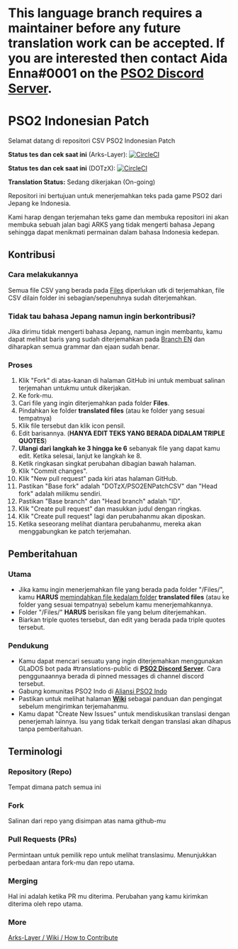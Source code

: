 # This language branch requires a maintainer before any future translation work can be accepted. If you are interested then contact Aida Enna#0001 on the **[PSO2 Discord Server]**.


# PSO2 Indonesian Patch
Selamat datang di repositori CSV PSO2 Indonesian Patch

**Status tes dan cek saat ini** (Arks-Layer): [![CircleCI](https://circleci.com/gh/Arks-Layer/PSO2ENPatchCSV/tree/ID.svg?style=svg)](https://circleci.com/gh/Arks-Layer/PSO2ENPatchCSV/tree/ID)

**Status tes dan cek saat ini** (DOTzX): [![CircleCI](https://circleci.com/gh/DOTzX/PSO2ENPatchCSV/tree/ID.svg?style=svg)](https://circleci.com/gh/DOTzX/PSO2ENPatchCSV/tree/ID)

**Translation Status:** Sedang dikerjakan (On-going)

Repositori ini bertujuan untuk menerjemahkan teks pada game PSO2 dari Jepang ke Indonesia.

Kami harap dengan terjemahan teks game dan membuka repositori ini akan membuka sebuah jalan bagi ARKS yang tidak mengerti bahasa Jepang sehingga dapat menikmati permainan dalam bahasa Indonesia kedepan.

## Kontribusi
### Cara melakukannya
Semua file CSV yang berada pada [Files] diperlukan utk di terjemahkan, file CSV dilain folder ini sebagian/sepenuhnya sudah diterjemahkan.

### Tidak tau bahasa Jepang namun ingin berkontribusi?
Jika dirimu tidak mengerti bahasa Jepang, namun ingin membantu, kamu dapat melihat baris yang sudah diterjemahkan pada [Branch EN] dan diharapkan semua grammar dan ejaan sudah benar.

### Proses
 1. Klik "Fork" di atas-kanan di halaman GitHub ini untuk membuat salinan terjemahan untukmu untuk dikerjakan.
 2. Ke fork-mu.
 3. Cari file yang ingin diterjemahkan pada folder **Files**.
 4. Pindahkan ke folder **translated files** (atau ke folder yang sesuai tempatnya)
 5. Klik file tersebut dan klik icon pensil.
 6. Edit barisannya. (**HANYA EDIT TEKS YANG BERADA DIDALAM TRIPLE QUOTES**)
 7. **Ulangi dari langkah ke 3 hingga ke 6** sebanyak file yang dapat kamu edit. Ketika selesai, lanjut ke langkah ke 8.
 8. Ketik ringkasan singkat perubahan dibagian bawah halaman.
 9. Klik "Commit changes".
 10. Klik "New pull request" pada kiri atas halaman GitHub.
 11. Pastikan "Base fork" adalah "DOTzX/PSO2ENPatchCSV" dan "Head fork" adalah milikmu sendiri.
 12. Pastikan "Base branch" dan "Head branch" adalah "ID".
 13. Klik "Create pull request" dan masukkan judul dengan ringkas.
 14. Klik "Create pull request" lagi dan perubahanmu akan diposkan.
 15. Ketika seseorang melihat diantara perubahanmu, mereka akan menggabungkan ke patch terjemahan.

## Pemberitahuan
### Utama
* Jika kamu ingin menerjemahkan file yang berada pada folder "/Files/", kamu **HARUS** [memindahkan file kedalam folder](https://github.com/blog/1436-moving-and-renaming-files-on-github) **translated files** (atau ke folder yang sesuai tempatnya) sebelum kamu menerjemahkannya.
* Folder "/Files/" **HARUS** berisikan file yang belum diterjemahkan.
* Biarkan triple quotes tersebut, dan edit yang berada pada triple quotes tersebut.

### Pendukung
* Kamu dapat mencari sesuatu yang ingin diterjemahkan menggunakan GLaDOS bot pada #translations-public di **[PSO2 Discord Server]**. Cara penggunaannya berada di pinned messages di channel discord tersebut.
* Gabung komunitas PSO2 Indo di [Aliansi PSO2 Indo]
* Pastikan untuk melihat halaman **[Wiki]** sebagai panduan dan pengingat sebelum mengirimkan terjemahanmu.
* Kamu dapat "Create New Issues" untuk mendiskusikan translasi dengan penerjemah lainnya. Isu yang tidak terkait dengan translasi akan dihapus tanpa pemberitahuan.

## Terminologi
### Repository (Repo)
Tempat dimana patch semua ini
### Fork
Salinan dari repo yang disimpan atas nama github-mu
### Pull Requests (PRs)
Permintaan untuk pemilik repo untuk melihat translasimu. Menunjukkan perbedaan antara fork-mu dan repo utama.
### Merging
Hal ini adalah ketika PR mu diterima. Perubahan yang kamu kirimkan diterima oleh repo utama.
### More
[Arks-Layer / Wiki / How to Contribute]

[Files]: https://github.com/DOTzX/PSO2ENPatchCSV/tree/ID/Files
[PSO2 Discord Server]: https://discord.gg/PSO2
[Aliansi PSO2 Indo]: https://discord.gg/ZZ28gVC
[Branch EN]: https://github.com/Arks-Layer/PSO2ENPatchCSV/tree/EN
[Wiki]: https://github.com/Arks-Layer/PSO2ENPatchCSV/wiki
[Arks-Layer / Wiki / How to Contribute]: https://github.com/Arks-Layer/PSO2ENPatchCSV/wiki/How-to-contribute
